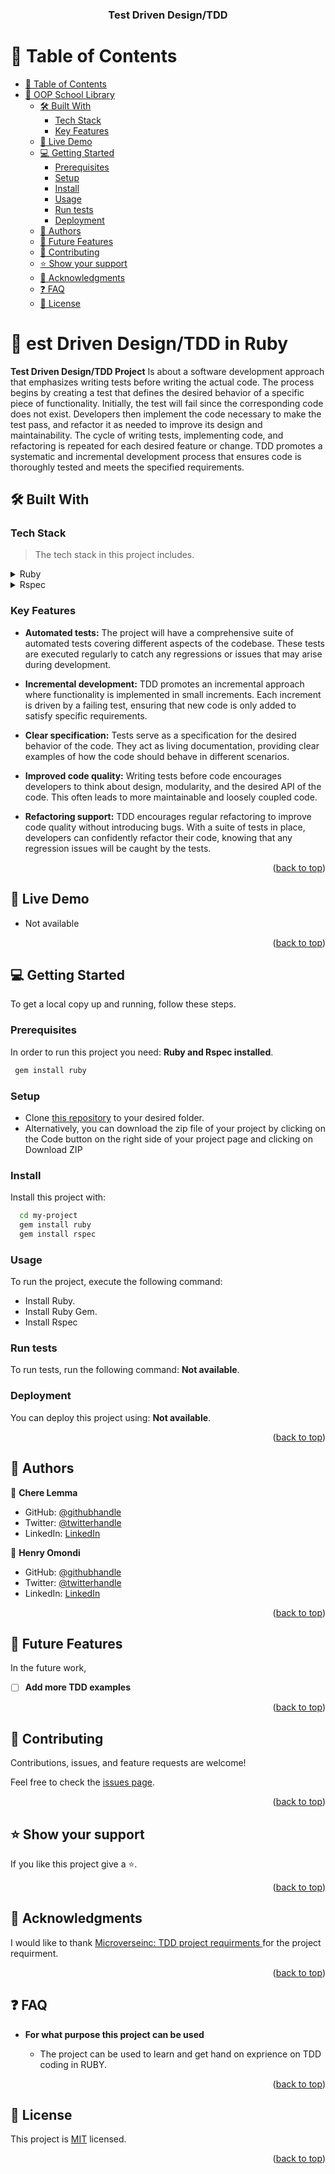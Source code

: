 <a name="readme-top"></a>
<div align="center">
  <h3><b>Test Driven Design/TDD</b></h3>
</div>

# 📗 Table of Contents
- [📗 Table of Contents](#-table-of-contents)
- [📖 OOP School Library ](#-oop-school-library-)
  - [🛠 Built With ](#-built-with-)
    - [Tech Stack ](#tech-stack-)
    - [Key Features ](#key-features-)
  - [🚀 Live Demo ](#-live-demo-)
  - [💻 Getting Started ](#-getting-started-)
    - [Prerequisites](#prerequisites)
    - [Setup](#setup)
    - [Install](#install)
    - [Usage](#usage)
    - [Run tests](#run-tests)
    - [Deployment](#deployment)
  - [👥 Authors ](#-authors-)
  - [🔭 Future Features ](#-future-features-)
  - [🤝 Contributing ](#-contributing-)
  - [⭐️ Show your support ](#️-show-your-support-)
  - [🙏 Acknowledgments ](#-acknowledgments-)
  - [❓ FAQ ](#-faq-)
  - [📝 License ](#-license-)

<!-- PROJECT DESCRIPTION -->

# 📖 est Driven Design/TDD in Ruby <a name="about-project"></a>

**Test Driven Design/TDD Project** Is about a software development approach that emphasizes writing tests before writing the actual code. The process begins by creating a test that defines the desired behavior of a specific piece of functionality. Initially, the test will fail since the corresponding code does not exist. Developers then implement the code necessary to make the test pass, and refactor it as needed to improve its design and maintainability. The cycle of writing tests, implementing code, and refactoring is repeated for each desired feature or change. TDD promotes a systematic and incremental development process that ensures code is thoroughly tested and meets the specified requirements.

## 🛠 Built With <a name="built-with"></a>

### Tech Stack <a name="tech-stack"></a>

> The tech stack in this project includes.

<details>
  <summary>Ruby</summary>
  <ul>
    <li><a href="https://ruby.org/">Ruby</a></li>
  </ul>
</details>
<details>
  <summary>Rspec</summary>
    <ul>
    <li><a href="http://rspec.info/">Ruby</a></li>
  </ul>
</details>

<!-- Features -->

### Key Features <a name="key-features"></a>

- **Automated tests:** The project will have a comprehensive suite of automated tests covering different aspects of the codebase. These tests are executed regularly to catch any regressions or issues that may arise during development.

- **Incremental development:** TDD promotes an incremental approach where functionality is implemented in small increments. Each increment is driven by a failing test, ensuring that new code is only added to satisfy specific requirements.

- **Clear specification:** Tests serve as a specification for the desired behavior of the code. They act as living documentation, providing clear examples of how the code should behave in different scenarios.

- **Improved code quality:** Writing tests before code encourages developers to think about design, modularity, and the desired API of the code. This often leads to more maintainable and loosely coupled code.

- **Refactoring support:** TDD encourages regular refactoring to improve code quality without introducing bugs. With a suite of tests in place, developers can confidently refactor their code, knowing that any regression issues will be caught by the tests.


<p align="right">(<a href="#readme-top">back to top</a>)</p>

<!-- LIVE DEMO -->

## 🚀 Live Demo <a name="live-demo"></a>

- Not available

<p align="right">(<a href="#readme-top">back to top</a>)</p>

<!-- GETTING STARTED -->

## 💻 Getting Started <a name="getting-started"></a>

To get a local copy up and running, follow these steps.

### Prerequisites

In order to run this project you need: **Ruby and Rspec installed**.

```sh
 gem install ruby
```

### Setup

- Clone [this repository](https://github.com/Microverse-Fullstack-Program/ruby-tdd-exercise) to your desired folder.
- Alternatively, you can download the zip file of your project by clicking on the Code button on the right side of your project page and clicking on Download ZIP

### Install

Install this project with: 

```sh
  cd my-project
  gem install ruby
  gem install rspec
```

### Usage

To run the project, execute the following command:

- Install Ruby.
- Install Ruby Gem.
- Install Rspec


### Run tests

To run tests, run the following command: **Not available**.

<!--
Example command:

```sh
  bin/rails test test/models/article_test.rb
```
--->

### Deployment

You can deploy this project using: **Not available**.

<p align="right">(<a href="#readme-top">back to top</a>)</p>

<!-- AUTHORS -->

## 👥 Authors <a name="authors"></a>

👤 **Chere Lemma**

- GitHub: [@githubhandle](https://github.com/cherelemma)
- Twitter: [@twitterhandle](https://twitter.com/Chere21271613)
- LinkedIn: [LinkedIn](https://www.linkedin.com/in/chere-lemma27211613)

👤 **Henry Omondi**

- GitHub: [@githubhandle](https://github.com/Odongo006)
- Twitter: [@twitterhandle](twitter.com/HenryOdongo007)
- LinkedIn: [LinkedIn](https://www.linkedin.com/in/henry-odongo/)

<p align="right">(<a href="#readme-top">back to top</a>)</p>

<!-- FUTURE FEATURES -->
## 🔭 Future Features <a name="future-features"></a>

In the future work, 
- [ ] **Add more TDD examples**

<p align="right">(<a href="#readme-top">back to top</a>)</p>

<!-- CONTRIBUTING -->

## 🤝 Contributing <a name="contributing"></a>

Contributions, issues, and feature requests are welcome!

Feel free to check the [issues page](https://github.com/Microverse-Fullstack-Program/ruby-tdd-exercise/issues).

<p align="right">(<a href="#readme-top">back to top</a>)</p>

<!-- SUPPORT -->

## ⭐️ Show your support <a name="support"></a>

 If you like this project give a ⭐️.

<p align="right">(<a href="#readme-top">back to top</a>)</p>

<!-- ACKNOWLEDGEMENTS -->

## 🙏 Acknowledgments <a name="acknowledgements"></a>

I would like to thank [Microverseinc: TDD project requirments
](https://github.com/microverseinc/curriculum-transversal-skills/blob/main/testing/tdd_project.md) for the project requirment.

<p align="right">(<a href="#readme-top">back to top</a>)</p>

<!-- FAQ (optional) -->

## ❓ FAQ <a name="faq"></a>

- **For what purpose this project can be used**

  - The project can be used to learn and get hand on exprience on TDD coding in RUBY.

<p align="right">(<a href="#readme-top">back to top</a>)</p>

<!-- LICENSE -->

## 📝 License <a name="license"></a>

This project is [MIT](./LICENSE) licensed.

<p align="right">(<a href="#readme-top">back to top</a>)</p>
